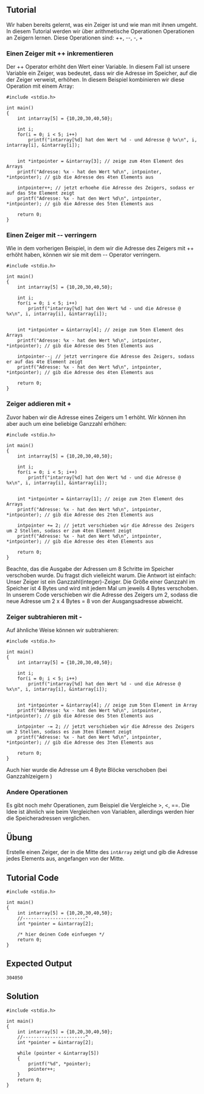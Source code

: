 Tutorial
--------

Wir haben bereits gelernt, was ein Zeiger ist und wie man mit ihnen umgeht. In diesem Tutorial werden wir über arithmetische Operationen Operationen
an Zeigern lernen. Diese Operationen sind: ++, --, -, +

### Einen Zeiger mit ++ inkrementieren

Der ++ Operator erhöht den Wert einer Variable. In diesem Fall ist unsere Variable ein Zeiger, was bedeutet, dass wir die Adresse im Speicher, auf die der Zeiger verweist, erhöhen.
In diesem Beispiel kombinieren wir diese Operation mit einem Array:

	#include <stdio.h>
	
	int main()
	{
	    int intarray[5] = {10,20,30,40,50};
	    
	    int i;
	    for(i = 0; i < 5; i++)
	        printf("intarray[%d] hat den Wert %d - und Adresse @ %x\n", i, intarray[i], &intarray[i]);
	    
	    
	    int *intpointer = &intarray[3]; // zeige zum 4ten Element des Arrays
	    printf("Adresse: %x - hat den Wert %d\n", intpointer, *intpointer); // gib die Adresse des 4ten Elements aus
	    
	    intpointer++; // jetzt erhoehe die Adresse des Zeigers, sodass er auf das 5te Element zeigt
	    printf("Adresse: %x - hat den Wert %d\n", intpointer, *intpointer); // gib die Adresse des 5ten Elements aus
	    
	    return 0;
	}


### Einen Zeiger mit -- verringern

Wie in dem vorherigen Beispiel, in dem wir die Adresse des Zeigers mit ++ erhöht haben, können wir sie mit dem -- Operator verringern.

	#include <stdio.h>
	
	int main()
	{
	    int intarray[5] = {10,20,30,40,50};
	    
	    int i;
	    for(i = 0; i < 5; i++)
	        printf("intarray[%d] hat den Wert %d - und die Adresse @ %x\n", i, intarray[i], &intarray[i]);
	    
	    
	    int *intpointer = &intarray[4]; // zeige zum 5ten Element des Arrays
	    printf("Adresse: %x - hat den Wert %d\n", intpointer, *intpointer); // gib die Adresse des 5ten Elements aus
	    
	    intpointer--; // jetzt verringere die Adresse des Zeigers, sodass er auf das 4te Element zeigt
	    printf("Adresse: %x - hat den Wert %d\n", intpointer, *intpointer); // gib die Adresse des 4ten Elements aus
	    
	    return 0;
	}

### Zeiger addieren mit +
Zuvor haben wir die Adresse eines Zeigers um 1 erhöht. Wir können ihn aber auch um eine beliebige Ganzzahl erhöhen:

	#include <stdio.h>
	
	int main()
	{
	    int intarray[5] = {10,20,30,40,50};
	    
	    int i;
	    for(i = 0; i < 5; i++)
	        printf("intarray[%d] hat den Wert %d - und die Adresse @ %x\n", i, intarray[i], &intarray[i]);
	    
	    
	    int *intpointer = &intarray[1]; // zeige zum 2ten Element des Arrays
	    printf("Adresse: %x - hat den Wert %d\n", intpointer, *intpointer); // gib die Adresse des 2ten Elements aus
	    
	    intpointer += 2; // jetzt verschieben wir die Adresse des Zeigers um 2 Stellen, sodass er zum 4ten Element zeigt
	    printf("Adresse: %x - hat den Wert %d\n", intpointer, *intpointer); // gib die Adresse des 4ten Elements aus
	    
	    return 0;
	}

Beachte, das die Ausgabe der Adressen um 8 Schritte im Speicher verschoben wurde. Du fragst dich vielleicht warum.
Die Antwort ist einfach: Unser Zeiger ist ein Ganzzahl(integer)-Zeiger. Die Größe einer Ganzzahl im Speicher ist 4 Bytes 
und wird mit jedem Mal um jeweils 4 Bytes verschoben.
In unserem Code verschieben wir die Adresse des Zeigers um 2, sodass die neue Adresse um 2 x 4 Bytes = 8 von der Ausgangsadresse abweicht.

### Zeiger subtrahieren mit -

Auf ähnliche Weise können wir subtrahieren:

	#include <stdio.h>
	
	int main()
	{
	    int intarray[5] = {10,20,30,40,50};
	    
	    int i;
	    for(i = 0; i < 5; i++)
	        printf("intarray[%d] hat den Wert %d - und die Adresse @ %x\n", i, intarray[i], &intarray[i]);
	    
	    
	    int *intpointer = &intarray[4]; // zeige zum 5ten Element im Array
	    printf("Adresse: %x - hat den Wert %d\n", intpointer, *intpointer); // gib die Adresse des 5ten Elements aus
	    
	    intpointer -= 2; // jetzt verschieben wir die Adresse des Zeigers um 2 Stellen, sodass es zum 3ten Element zeigt
	    printf("Adresse: %x - hat den Wert %d\n", intpointer, *intpointer); // gib die Adresse des 3ten Elements aus
	    
	    return 0;
	}
Auch hier wurde die Adresse um 4 Byte Blöcke verschoben (bei Ganzzahlzeigern )

### Andere Operationen
Es gibt noch mehr Operationen, zum Beispiel die Vergleiche >, <, ==. Die Idee ist ähnlich wie beim Vergleichen von Variablen, allerdings werden hier die Speicheradressen verglichen.

Übung
-----
Erstelle einen Zeiger, der in die Mitte des `intArray` zeigt und gib die Adresse jedes Elements aus, angefangen von der Mitte.

Tutorial Code
-------------
	#include <stdio.h>
	
	int main()
	{
	    int intarray[5] = {10,20,30,40,50};
	    //-----------------------^
	    int *pointer = &intarray[2];
	    
	    /* hier deinen Code einfuegen */
	    return 0;
	}


Expected Output
-----------------
	304050
	
Solution
------
	#include <stdio.h>
	
	int main()
	{
	    int intarray[5] = {10,20,30,40,50};
	    //-----------------------^                   
	    int *pointer = &intarray[2];
	    
	    while (pointer < &intarray[5])
	    {
	        printf("%d", *pointer);
	        pointer++;
	    }
	    return 0;
	}
